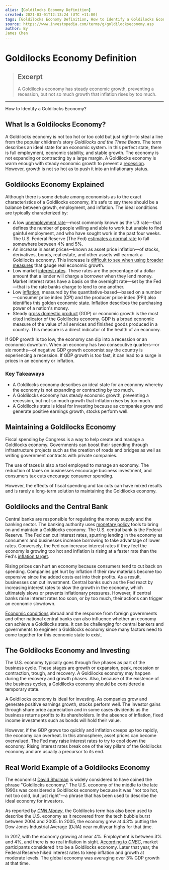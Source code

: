 ```yaml
---
alias: [Goldilocks Economy Definition]
created: 2021-03-01T12:13:24 (UTC +11:00)
tags: [Goldilocks Economy Definition, How to Identify a Goldilocks Economy?]
source: https://www.investopedia.com/terms/g/goldilockseconomy.asp
author: By
James Chen
---
```


# Goldilocks Economy Definition

> ## Excerpt
> A Goldilocks economy has steady economic growth, preventing a recession, but not so much growth that inflation rises by too much.

---

How to Identify a Goldilocks Economy?
## What Is a Goldilocks Economy?

A Goldilocks economy is not too hot or too cold but just right—to steal a line from the popular children's story _Goldilocks and the Three Bears_. The term describes an ideal state for an economic system. In this perfect state, there is full employment, economic stability, and stable growth. The economy is not expanding or contracting by a large margin. A Goldilocks economy is warm enough with steady economic growth to prevent a [recession](https://www.investopedia.com/terms/r/recession.asp). However, growth is not so hot as to push it into an inflationary status.

## Goldilocks Economy Explained

Although there is some debate among economists as to the exact characteristics of a Goldilocks economy, it's safe to say there should be a balance between growth, employment, and inflation. The ideal conditions are typically characterized by:

-   A low [unemployment rate](https://www.investopedia.com/terms/u/unemploymentrate.asp)—most commonly known as the U3 rate—that defines the number of people willing and able to work but unable to find gainful employment, and who have sought work in the past four weeks. The U.S. Federal Reserve (The Fed) [estimates a normal rate](https://www.federalreserve.gov/faqs/economy_14424.htm) to fall somewhere between 4% and 5%.
-   An increase in asset prices—known as asset price inflation—of stocks, derivatives, bonds, real estate, and other assets will earmark a Goldilocks economy. This increase is [difficult to see when using broader measures](https://www.investopedia.com/ask/answers/032715/what-difference-between-assetprice-inflation-and-economic-growth.asp) that gauge real economic growth.
-   Low market [interest rates](https://www.investopedia.com/terms/i/interestrate.asp). These rates are the percentage of a dollar amount that a lender will charge a borrower when they lend money. Market interest rates have a basis on the overnight rate—set by the Fed—that is the rate banks charge to lend to one another.
-   Low [inflation](https://www.investopedia.com/terms/i/inflation.asp), measured by the quantitative-based—based on a number—consumer price index (CPI) and the producer price index (PPI) also identifies this golden economic state. Inflation describes the purchasing power of a nation's money.
-   Steady [gross domestic product](https://www.investopedia.com/terms/g/gdp.asp) (GDP) or economic growth is the most cited indicator of the Goldilocks economy. GDP is a broad economic measure of the value of all services and finished goods produced in a country. This measure is a direct indicator of the health of an economy.

If GDP growth is too low, the economy can dip into a recession or an economic downturn. When an economy has two consecutive quarters—or six months—of negative GDP growth economist say the country is experiencing a recession. If GDP growth is too fast, it can lead to a surge in prices in an economy or inflation.

### Key Takeaways

-   A Goldilocks economy describes an ideal state for an economy whereby the economy is not expanding or contracting by too much.
-   A Goldilocks economy has steady economic growth, preventing a recession, but not so much growth that inflation rises by too much.
-   A Goldilocks state is ideal for investing because as companies grow and generate positive earnings growth, stocks perform well.

## Maintaining a Goldilocks Economy

Fiscal spending by Congress is a way to help create and manage a Goldilocks economy. Governments can boost their spending through infrastructure projects such as the creation of roads and bridges as well as writing government contracts with private companies.

The use of taxes is also a tool employed to manage an economy. The reduction of taxes on businesses encourage business investment, and consumers tax cuts encourage consumer spending.

However, the effects of fiscal spending and tax cuts can have mixed results and is rarely a long-term solution to maintaining the Goldilocks economy.

## Goldilocks and the Central Bank

Central banks are responsible for regulating the money supply and the banking sector. The banking authority uses [monetary policy](https://www.investopedia.com/terms/m/monetarypolicy.asp) tools to bring on and maintain a Goldilocks economy. The U.S. central bank is the Federal Reserve. The Fed can cut interest rates, spurring lending in the economy as consumers and businesses increase borrowing to take advantage of lower rates. Conversely, the Fed can increase interest rates if they feel the economy is growing too hot and inflation is rising at a faster rate than the Fed's [inflation target](https://www.investopedia.com/terms/i/inflation_targeting.asp).

Rising prices can hurt an economy because consumers tend to cut back on spending. Companies get hurt by inflation if their raw materials become too expensive since the added costs eat into their profits. As a result, businesses can cut investment. Central banks such as the Fed react by increasing interest rates to slow the growth in the economy, which ultimately slows or prevents inflationary pressures. However, if central banks raise interest rates too soon, or by too much, their actions can trigger an economic slowdown.

[Economic conditions](https://www.investopedia.com/terms/e/economic-conditions.asp) abroad and the response from foreign governments and other national central banks can also influence whether an economy can achieve a Goldilocks state. It can be challenging for central bankers and governments to engineer a Goldilocks economy since many factors need to come together for this economic state to exist.

## The Goldilocks Economy and Investing

The U.S. economy typically goes through five phases as part of the business cycle. These stages are growth or expansion, peak, recession or contraction, trough, and recovery. A Goldilocks economy may happen during the recovery and growth phases. Also, because of the existence of the business cycles, a Goldilocks economy should be considered a temporary state.

A Goldilocks economy is ideal for investing. As companies grow and generate positive earnings growth, stocks perform well. The investor gains through share price appreciation and in some cases dividends as the business returns profits to its shareholders. In the absence of inflation, fixed income investments such as bonds will hold their value.

However, if the GDP grows too quickly and inflation creeps up too rapidly, the economy can overheat. In this atmosphere, asset prices can become overvalued. The Fed may raise interest rates to try to cool down the economy. Rising interest rates break one of the key pillars of the Goldilocks economy and are usually a precursor to its end.

## Real World Example of a Goldilocks Economy

The economist [David Shulman](https://www.cnbc.com/2014/08/01/finding-goldilocks-cnbc-explains.html) is widely considered to have coined the phrase "Goldilocks economy." The U.S. economy of the middle to the late 1990s was considered a Goldilocks economy because it was "not too hot, not too cold, but just right"—a phrase that has been used to describe the ideal economy for investors.

As reported by [_CNN Money_](https://money.cnn.com/2005/11/30/news/economy/gdp/index.htm), the Goldilocks term has also been used to describe the U.S. economy as it recovered from the tech bubble burst between 2004 and 2005. In 2005, the economy grew at 4.3% putting the Dow Jones Industrial Average (DJIA) near multiyear highs for that time.

In 2017, with the economy growing at near 4%. Employment is between 3% and 4%, and there is no real inflation in sight. [According to _CNBC_](https://www.cnbc.com/2017/05/16/record-level-of-investors-see-goldilocks-economy.html), market participants considered it to be a Goldilocks economy. Later that year, the Federal Reserve hiked interest rates to keep inflation and growth at moderate levels. The global economy was averaging over 3% GDP growth at that time.
